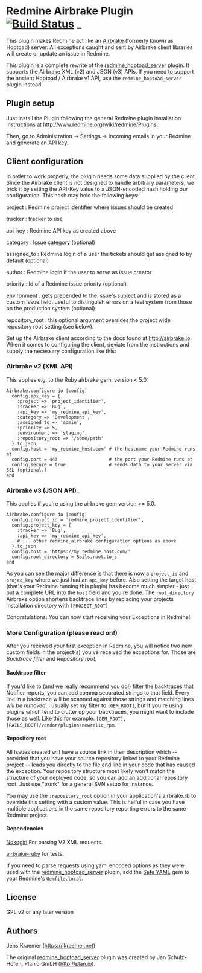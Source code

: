 Redmine Airbrake Plugin [![Build Status](https://travis-ci.org/jkraemer/redmine_airbrake.svg?branch=master)](https://travis-ci.org/jkraemer/redmine_airbrake) \_
==============

This plugin makes Redmine act like an [Airbrake](http://airbrake.io/) (formerly
known as Hoptoad) server. All exceptions caught and sent by Airbrake client
libraries will create or update an issue in Redmine.

This plugin is a complete rewrite of the [redmine_hoptoad_server](https://github.com/jkraemer/redmine_hoptoad_server) plugin. It supports the Airbrake XML (v2) and JSON (v3) APIs. If you need to support the ancient Hoptoad / Airbrake v1 API, use the `redmine_hoptoad_server` plugin instead.

Plugin setup
------------

Just install the Plugin following the general Redmine plugin installation
instructions at http://www.redmine.org/wiki/redmine/Plugins.

Then, go to Administration -> Settings -> Incoming emails in your Redmine and
generate an API key.


Client configuration
--------------------


In order to work properly, the plugin needs some data supplied by the client.
Since the Airbrake client is not designed to handle arbitrary parameters, we
trick it by setting the API-Key value to a JSON-encoded hash holding our
configuration. This hash may hold the following keys:

project
: Redmine project identifier where issues should be created

tracker
: tracker to use

api\_key
: Redmine API key as created above

category
: Issue category (optional)

assigned\_to
: Redmine login of a user the tickets should get assigned to by default (optional)

author
: Redmine login if the user to serve as issue creator

priority
: Id of a Redmine issue priority (optional)

environment
: gets prepended to the issue's subject and is stored as a custom issue field. useful to distinguish errors on a test system from those on the production system (optional)

repository\_root
:  this optional argument overrides the project wide repository root setting (see below).


Set up the Airbrake client according to the docs found at http://airbrake.io.
When it comes to configuring the client, deviate from the instructions and
supply the necessary configuration like this:

### Airbrake v2 (XML API)

This applies e.g. to the Ruby airbrake gem, version < 5.0:

    Airbrake.configure do |config|
      config.api_key = {
        :project => 'project_identifier',
        :tracker => 'Bug',
        :api_key => 'my_redmine_api_key',
        :category => 'Development',
        :assigned_to => 'admin',
        :priority => 5,
        :environment => 'staging',
        :repository_root => '/some/path'
      }.to_json
      config.host = 'my_redmine_host.com' # the hostname your Redmine runs at
      config.port = 443                   # the port your Redmine runs at
      config.secure = true                # sends data to your server via SSL (optional.)
    end


### Airbrake v3 (JSON API)_

This applies if you're using the airbrake gem version >= 5.0.

    Airbrake.configure do |config|
      config.project_id = 'redmine_project_identifier',
      config.project_key = {
        :tracker => 'Bug',
        :api_key => 'my_redmine_api_key',
        # ... other redmine_airbrake configuration options as above
      }.to_json
      config.host = 'https://my_redmine_host.com/'
      config.root_directory = Rails.root.to_s
    end

As you can see the major difference is that there is now a `project_id` and
`projec_key` where we just had an `api_key` before. Also setting the target
host (that's your Redmine running this plugin) has become much simpler - just
put a complete URL into the `host` field and you're done. The `root_directory`
Airbrake option shortens backtrace lines by replacing your projects
installation directory with `[PROJECT_ROOT]`


Congratulations. You can now start receiving your Exceptions in Redmine!


### More Configuration (please read on!)

After you received your first exception in Redmine, you will notice two new
custom fields in the project(s) you've received the exceptions for. Those are
*Backtrace filter* and *Repository root*.

#### Backtrace filter

If you'd like to (and we really recommend you do!) filter the backtraces that
Notifier reports, you can add comma separated strings to that field. Every line
in a backtrace will be scanned against those strings and matching lines *will
be removed*. I usually set my filter to `[GEM_ROOT]`, but if you're using
plugins which tend to clutter up your backtraces, you might want to include
those as well. Like this for example: `[GEM_ROOT],[RAILS_ROOT]/vendor/plugins/newrelic_rpm`.

#### Repository root

All Issues created will have a source link in their description which --
provided that you have your source repository linked to your Redmine project --
leads you directly to the file and line in your code that has caused the
exception. Your repository structure most likely won't match the structure of
your deployed code, so you can add an additional repository root.  Just use
"trunk" for a general SVN setup for instance.

You may use the `:repository_root` option in your application's airbrake.rb to
override this setting with a custom value. This is helful in case you have
multiple applications in the same repository reporting errors to the same
Redmine project.

#### Dependencies

[Nokogiri](https://github.com/sparklemotion/nokogiri) For parsing V2 XML
requests.

[airbrake-ruby](https://github.com/airbrake/airbrake-ruby) for tests.

If you need to parse requests using yaml encoded options as they were used with the [redmine_hoptoad_server](https://github.com/jkraemer/redmine_hoptoad_server) plugin, add the [Safe YAML](https://github.com/dtao/safe_yaml) gem to your Redmine's `Gemfile.local`.


License
-------

GPL v2 or any later version


Authors
-------

Jens Kraemer (https://jkraemer.net)

The original [redmine_hoptoad_server](https://github.com/yeah/redmine_hoptoad_server) plugin was created by Jan Schulz-Hofen, Planio GmbH (http://plan.io).

